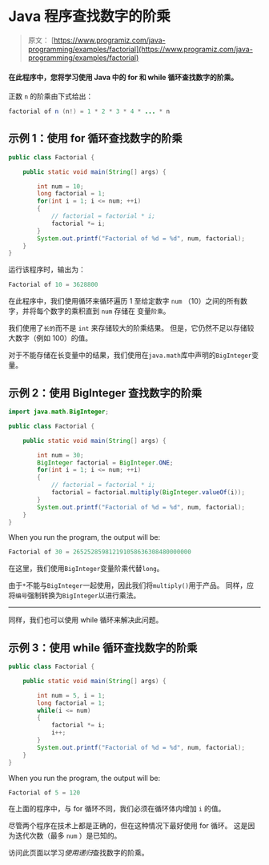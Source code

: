 # Java 程序查找数字的阶乘

> 原文： [https://www.programiz.com/java-programming/examples/factorial](https://www.programiz.com/java-programming/examples/factorial)

#### 在此程序中，您将学习使用 Java 中的 for 和 while 循环查找数字的阶乘。

正数 `n` 的阶乘由下式给出：

```java
factorial of n (n!) = 1 * 2 * 3 * 4 * ... * n

```

## 示例 1：使用 for 循环查找数字的阶乘

```java
public class Factorial {

    public static void main(String[] args) {

        int num = 10;
        long factorial = 1;
        for(int i = 1; i <= num; ++i)
        {
            // factorial = factorial * i;
            factorial *= i;
        }
        System.out.printf("Factorial of %d = %d", num, factorial);
    }
}
```

运行该程序时，输出为：

```java
Factorial of 10 = 3628800
```

在此程序中，我们使用循环来循环遍历 1 至给定数字 `num` （10）之间的所有数字，并将每个数字的乘积直到 `num` 存储在 变量`阶乘`。

我们使用了`长的`而不是 `int` 来存储较大的阶乘结果。 但是，它仍然不足以存储较大数字（例如 100）的值。

对于不能存储在长变量中的结果，我们使用在`java.math`库中声明的`BigInteger`变量。

## 示例 2：使用 BigInteger 查找数字的阶乘

```java
import java.math.BigInteger;

public class Factorial {

    public static void main(String[] args) {

        int num = 30;
        BigInteger factorial = BigInteger.ONE;
        for(int i = 1; i <= num; ++i)
        {
            // factorial = factorial * i;
            factorial = factorial.multiply(BigInteger.valueOf(i));
        }
        System.out.printf("Factorial of %d = %d", num, factorial);
    }
}
```

When you run the program, the output will be:

```java
Factorial of 30 = 265252859812191058636308480000000
```

在这里，我们使用`BigInteger`变量阶乘代替`long`。

由于`*`不能与`BigInteger`一起使用，因此我们将`multiply()`用于产品。 同样，应将`编号`强制转换为`BigInteger`以进行乘法。

* * *

同样，我们也可以使用 while 循环来解决此问题。

## 示例 3：使用 while 循环查找数字的阶乘

```java
public class Factorial {

    public static void main(String[] args) {

        int num = 5, i = 1;
        long factorial = 1;
        while(i <= num)
        {
            factorial *= i;
            i++;
        }
        System.out.printf("Factorial of %d = %d", num, factorial);
    }
}
```

When you run the program, the output will be:

```java
Factorial of 5 = 120
```

在上面的程序中，与 for 循环不同，我们必须在循环体内增加 `i` 的值。

尽管两个程序在技术上都是正确的，但在这种情况下最好使用 for 循环。 这是因为迭代次数（最多 `num` ）是已知的。

访问此页面以学习*使用递归*查找数字的阶乘。
